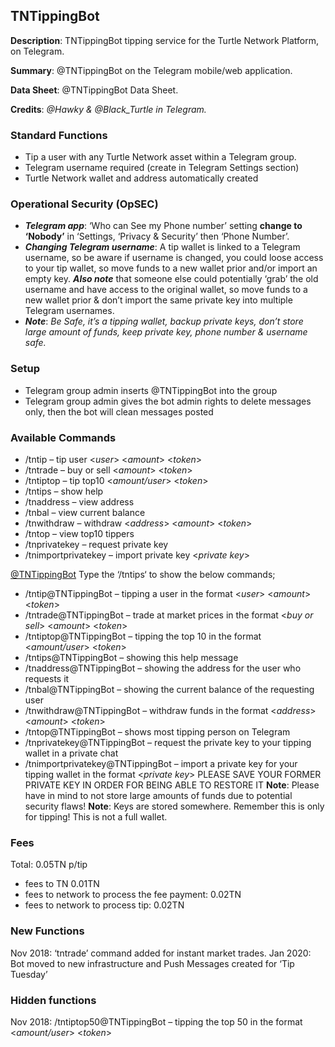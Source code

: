 ---
---
## TNTippingBot

**Description**: TNTippingBot tipping service for the Turtle Network Platform, on Telegram.

**Summary**: @TNTippingBot on the Telegram mobile/web application.

**Data Sheet**: @TNTippingBot Data Sheet.

**Credits**: *@Hawky & @Black_Turtle in Telegram.*

### Standard Functions

* Tip a user with any Turtle Network asset within a Telegram group.
* Telegram username required (create in Telegram Settings section)
* Turtle Network wallet and address automatically created

### Operational Security (OpSEC)

* ***Telegram app***: ‘Who can See my Phone number’ setting **change to ‘Nobody’** in ‘Settings, ‘Privacy & Security’ then ‘Phone Number’.
* ***Changing Telegram username***: A tip wallet is linked to a Telegram username, so be aware if username is changed, you could loose access to your tip wallet, so move funds to a new wallet prior and/or import an empty key. ***Also note*** that someone else could potentially ‘grab’ the old username and have access to the original wallet, so move funds to a new wallet prior & don’t import the same private key into multiple Telegram usernames.
* ***Note***: *Be Safe, it’s a tipping wallet, backup private keys, don’t store large amount of funds, keep private key, phone number & username safe.*

### Setup

* Telegram group admin inserts @TNTippingBot into the group
* Telegram group admin gives the bot admin rights to delete messages only, then the bot will clean messages posted

### Available Commands

* /tntip – tip user <*user*> <*amount*> <*token*>
* /tntrade – buy or sell <*amount*> <*token*>
* /tntiptop – tip top10 <*amount/user*> <*token*>
* /tntips – show help
* /tnaddress – view address
* /tnbal – view current balance
* /tnwithdraw – withdraw <*address*> <*amount*> <*token*>
* /tntop – view top10 tippers
* /tnprivatekey – request private key
* /tnimportprivatekey – import private key <*private key*>

[@TNTippingBot](https://t.me/TNTippingBot) Type the ‘/tntips‘ to show the below commands;
* /tntip@TNTippingBot – tipping a user in the format <*user*> <*amount*> <*token*>
* /tntrade@TNTippingBot – trade at market prices in the format <*buy or sell*> <*amount*> <*token*>
* /tntiptop@TNTippingBot – tipping the top 10 in the format <*amount/user*> <*token*>
* /tntips@TNTippingBot – showing this help message
* /tnaddress@TNTippingBot – showing the address for the user who requests it
* /tnbal@TNTippingBot – showing the current balance of the requesting user
* /tnwithdraw@TNTippingBot – withdraw funds in the format <*address*> <*amount*> <*token*>
* /tntop@TNTippingBot – shows most tipping person on Telegram
* /tnprivatekey@TNTippingBot – request the private key to your tipping wallet in a private chat
* /tnimportprivatekey@TNTippingBot – import a private key for your tipping wallet in the format <*private key*> PLEASE SAVE YOUR FORMER PRIVATE KEY IN ORDER FOR BEING ABLE TO RESTORE IT
**Note**: Please have in mind to not store large amounts of funds due to potential security flaws!
**Note**: Keys are stored somewhere. Remember this is only for tipping! This is not a full wallet.

### Fees
Total: 0.05TN p/tip
* fees to TN 0.01TN
* fees to network to process the fee payment: 0.02TN
* fees to network to process tip: 0.02TN

### New Functions
Nov 2018: ‘tntrade’ command added for instant market trades.
Jan 2020: Bot moved to new infrastructure and Push Messages created for ‘Tip Tuesday’

### Hidden functions
Nov 2018: /tntiptop50@TNTippingBot – tipping the top 50 in the format <*amount/user*> <*token*>